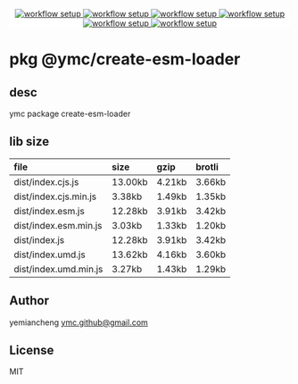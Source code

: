 <p align="center" style="background:white;">
<!-- github workflow stat:s -->
<!-- one line and center  -->
  <a href="https://github.com/YMC-GitHub">
    <img alt="workflow setup" src="https://img.shields.io/static/v1?label=pkg&message=done&color=ff69b4&style=flat-square" />
  </a>
  <a href="https://github.com/YMC-GitHub">
    <img alt="workflow setup" src="https://img.shields.io/static/v1?label=cod&message=done&color=ff69b4&style=flat-square" />
  </a>
    <a href="https://github.com/YMC-GitHub">
    <img alt="workflow setup" src="https://img.shields.io/static/v1?label=dep&message=done&color=ff69b4&style=flat-square" />
  </a>
  <a href="https://github.com/YMC-GitHub">
    <img alt="workflow setup" src="https://img.shields.io/static/v1?label=lin&message=passing&color=ff69b4&style=flat-square" />
  </a>
    <a href="https://github.com/YMC-GitHub">
    <img alt="workflow setup" src="https://img.shields.io/static/v1?label=tes&message={tes_state}&color=ff69b4&style=flat-square" />
  </a>
      <a href="https://github.com/YMC-GitHub">
    <img alt="workflow setup" src="https://img.shields.io/static/v1?label=pro&message=done&color=ff69b4&style=flat-square" />
  </a>


  <!-- https://img.shields.io/badge/<LABEL>-<MESSAGE>-<COLOR> -->
  <!-- https://img.shields.io/static/v1?label=<LABEL>&message=<MESSAGE>&color=<COLOR> -->
<!-- github workflow stat:e -->
</p>

# pkg @ymc/create-esm-loader

## desc
ymc package create-esm-loader

## lib size  
file | size | gzip | brotli
:---- | :---- | :---- | :----
dist/index.cjs.js | 13.00kb | 4.21kb | 3.66kb
dist/index.cjs.min.js | 3.38kb | 1.49kb | 1.35kb
dist/index.esm.js | 12.28kb | 3.91kb | 3.42kb
dist/index.esm.min.js | 3.03kb | 1.33kb | 1.20kb
dist/index.js | 12.28kb | 3.91kb | 3.42kb
dist/index.umd.js | 13.62kb | 4.16kb | 3.60kb
dist/index.umd.min.js | 3.27kb | 1.43kb | 1.29kb

## Author
yemiancheng <ymc.github@gmail.com>

## License
MIT
